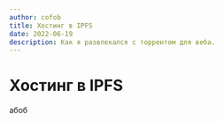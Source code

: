 ```yaml
---
author: cofob
title: Хостинг в IPFS
date: 2022-06-19
description: Как я развлекался с торрентом для веба.
---
```


# Хостинг в IPFS

абоб
